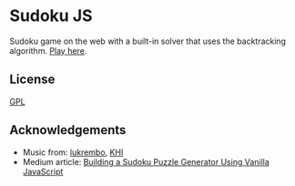 # Sudoku JS

Sudoku game on the web with a built-in solver that uses the backtracking algorithm. [Play here](https://thywang.github.io/sudoku-js/).

## License

[GPL](https://choosealicense.com/licenses/gpl-3.0/)

## Acknowledgements
* Music from: [lukrembo](https://soundcloud.com/lukrembo), [KHI](https://downloads.khinsider.com/)
* Medium article: [Building a Sudoku Puzzle Generator Using Vanilla JavaScript](https://javascript.plainenglish.io/building-a-sudoku-puzzle-generator-d55cead9656d)
